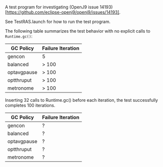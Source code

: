 A test program for investigating (OpenJ9 issue 14193)[https://github.com/eclipse-openj9/openj9/issues/14193].

See TestRAS.launch for how to run the test program.

The following table summarizes the test behavior with no explicit calls to `Runtime.gc()`:

| GC Policy   | Failure Iteration |
|-------------|-------------------|
| gencon      |        5          |
| balanced    |    > 100          |
| optavgpause |    > 100          |
| optthruput  |    > 100          |
| metronome   |    > 100          |

Inserting 32 calls to Runtime.gc() before each iteration, the test successfully completes 100 iterations.

| GC Policy   | Failure Iteration |
|-------------|-------------------|
| gencon      |        ?          |
| balanced    |        ?          |
| optavgpause |        ?          |
| optthruput  |        ?          |
| metronome   |        ?          |
